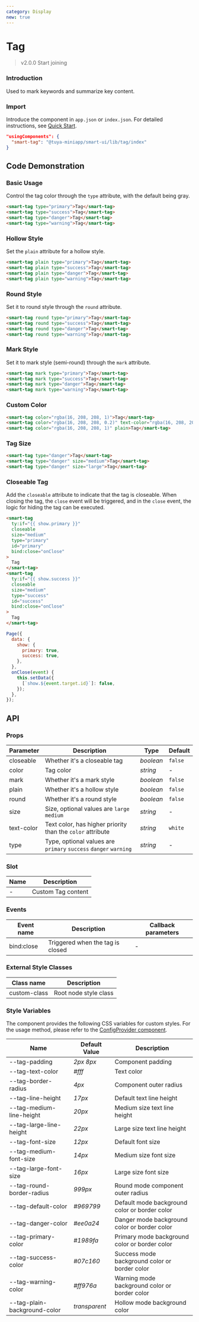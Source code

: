 ```yaml
---
category: Display
new: true
---
```


# Tag

> v2.0.0 Start joining

### Introduction

Used to mark keywords and summarize key content.

### Import

Introduce the component in `app.json` or `index.json`. For detailed instructions, see [Quick Start](/material/smartui?comId=help-getting-started&appType=miniapp).

```json
"usingComponents": {
  "smart-tag": "@tuya-miniapp/smart-ui/lib/tag/index"
}
```

## Code Demonstration

### Basic Usage

Control the tag color through the `type` attribute, with the default being gray.

```html
<smart-tag type="primary">Tag</smart-tag>
<smart-tag type="success">Tag</smart-tag>
<smart-tag type="danger">Tag</smart-tag>
<smart-tag type="warning">Tag</smart-tag>
```

### Hollow Style

Set the `plain` attribute for a hollow style.

```html
<smart-tag plain type="primary">Tag</smart-tag>
<smart-tag plain type="success">Tag</smart-tag>
<smart-tag plain type="danger">Tag</smart-tag>
<smart-tag plain type="warning">Tag</smart-tag>
```

### Round Style

Set it to round style through the `round` attribute.

```html
<smart-tag round type="primary">Tag</smart-tag>
<smart-tag round type="success">Tag</smart-tag>
<smart-tag round type="danger">Tag</smart-tag>
<smart-tag round type="warning">Tag</smart-tag>
```

### Mark Style

Set it to mark style (semi-round) through the `mark` attribute.

```html
<smart-tag mark type="primary">Tag</smart-tag>
<smart-tag mark type="success">Tag</smart-tag>
<smart-tag mark type="danger">Tag</smart-tag>
<smart-tag mark type="warning">Tag</smart-tag>
```

### Custom Color

```html
<smart-tag color="rgba(16, 208, 208, 1)">Tag</smart-tag>
<smart-tag color="rgba(16, 208, 208, 0.2)" text-color="rgba(16, 208, 208, 1)">Tag</smart-tag>
<smart-tag color="rgba(16, 208, 208, 1)" plain>Tag</smart-tag>
```

### Tag Size

```html
<smart-tag type="danger">Tag</smart-tag>
<smart-tag type="danger" size="medium">Tag</smart-tag>
<smart-tag type="danger" size="large">Tag</smart-tag>
```

### Closeable Tag

Add the `closeable` attribute to indicate that the tag is closeable. When closing the tag, the `close` event will be triggered, and in the `close` event, the logic for hiding the tag can be executed.

```html
<smart-tag
  ty:if="{{ show.primary }}"
  closeable
  size="medium"
  type="primary"
  id="primary"
  bind:close="onClose"
>
  Tag
</smart-tag>
<smart-tag
  ty:if="{{ show.success }}"
  closeable
  size="medium"
  type="success"
  id="success"
  bind:close="onClose"
>
  Tag
</smart-tag>
```

```js
Page({
  data: {
    show: {
      primary: true,
      success: true,
    },
  },
  onClose(event) {
    this.setData({
      [`show.${event.target.id}`]: false,
    });
  },
});
```

## API

### Props

| Parameter  | Description                                               | Type      | Default |
| ---------- | --------------------------------------------------------- | --------- | ------- |
| closeable  | Whether it's a closeable tag                              | _boolean_ | `false` |
| color      | Tag color                                                 | _string_  | -       |
| mark       | Whether it's a mark style                                 | _boolean_ | `false` |
| plain      | Whether it's a hollow style                               | _boolean_ | `false` |
| round      | Whether it's a round style                                | _boolean_ | `false` |
| size       | Size, optional values are `large` `medium`                | _string_  | -       |
| text-color | Text color, has higher priority than the `color` attribute | _string_  | `white` |
| type       | Type, optional values are `primary` `success` `danger` `warning` | _string_  | -       |

### Slot

| Name | Description       |
| ---- | ----------------- |
| -    | Custom Tag content |

### Events

| Event name | Description       | Callback parameters |
| ---------- | ----------------- | ------------------- |
| bind:close | Triggered when the tag is closed | -                 |

### External Style Classes

| Class name    | Description          |
| ------------- | -------------------- |
| custom-class  | Root node style class |

### Style Variables

The component provides the following CSS variables for custom styles. For the usage method, please refer to the [ConfigProvider component](/material/smartui?comId=config-provider&appType=miniapp).

| Name | Default Value | Description |
| --------------------------------- | ------------------ | ---- |
| --tag-padding        | _2px 8px_                           | Component padding    |
| --tag-text-color        | _#fff_                         | Text color    |
| --tag-border-radius  | _4px_    | Component outer radius    |
| --tag-line-height  | _17px_    | Default text line height    |
| --tag-medium-line-height  | _20px_    | Medium size text line height    |
| --tag-large-line-height  | _22px_    | Large size text line height    |
| --tag-font-size  | _12px_  | Default font size   |
| --tag-medium-font-size  | _14px_    | Medium size font size    |
| --tag-large-font-size  | _16px_    | Large size font size    |
| --tag-round-border-radius  | _999px_    | Round mode component outer radius    |
| --tag-default-color  | _#969799_    | Default mode background color or border color    |
| --tag-danger-color  | _#ee0a24_    | Danger mode background color or border color    |
| --tag-primary-color  | _#1989fa_    | Primary mode background color or border color    |
| --tag-success-color  | _#07c160_    | Success mode background color or border color    |
| --tag-warning-color  | _#ff976a_    | Warning mode background color or border color    |
| --tag-plain-background-color  | _transparent_    | Hollow mode background color    |
